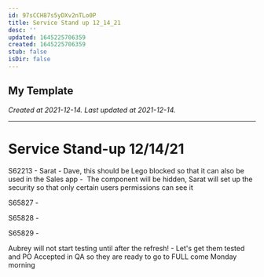 ```yaml
---
id: 97sCCH87s5yDXv2nTLo0P
title: Service Stand up 12_14_21
desc: ''
updated: 1645225706359
created: 1645225706359
stub: false
isDir: false
---
```

My Template
---

_Created at 2021-12-14._
_Last updated at 2021-12-14._




---

# Service Stand-up 12/14/21


S62213
\- Sarat
\- Dave, this should be Lego blocked so that it can also be used in the Sales app
\-  The component will be hidden, Sarat will set up the security so that only certain users permissions can see it

S65827
\-

S65828
\-

S65829
\-

Aubrey will not start testing until after the refresh!
\- Let's get them tested and PO Accepted in QA so they are ready to go to FULL come Monday morning


